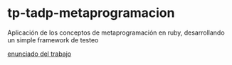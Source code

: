 # tp-tadp-metaprogramacion
Aplicación de los conceptos de metaprogramación en ruby, desarrollando un simple framework de testeo

[enunciado del trabajo](https://docs.google.com/document/d/1-ph4ETb20CxWG3V-jXf2Iwufx0psFiK4aRTIBdqc6Gc/edit?tab=t.0)
